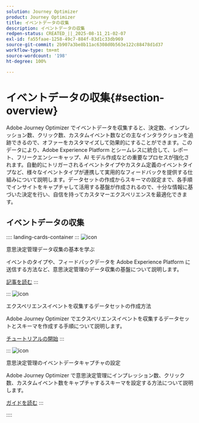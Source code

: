 ```yaml
---
solution: Journey Optimizer
product: Journey Optimizer
title: イベントデータの収集
description: イベントデータの収集
redpen-status: CREATED_||_2025-08-11_21-02-07
exl-id: fa55faae-1258-49c7-884f-83d1c33db969
source-git-commit: 2b907a3be8b11ac6308d0b563e122c88478d1d37
workflow-type: tm+mt
source-wordcount: '198'
ht-degree: 100%

---
```


# イベントデータの収集{#section-overview}

Adobe Journey Optimizer でイベントデータを収集すると、決定数、インプレッション数、クリック数、カスタムイベント数などの主なインタラクションを追跡できるので、オファーをカスタマイズして効果的にすることができます。このデータにより、Adobe Experience Platform とシームレスに統合して、レポート、フリークエンシーキャップ、AI モデル作成などの重要なプロセスが強化されます。自動的にトリガーされるイベントタイプやカスタム定義のイベントタイプなど、様々なイベントタイプが連携して実用的なフィードバックを提供する仕組みについて説明します。データセットの作成からスキーマの設定まで、各手順でインサイトをキャプチャして活用する基盤が作成されるので、十分な情報に基づいた決定を行い、自信を持ってカスタマーエクスペリエンスを最適化できます。

## イベントデータの収集

:::: landing-cards-container
:::
![icon](https://cdn.experienceleague.adobe.com/icons/book.svg)

意思決定管理データ収集の基本を学ぶ

イベントのタイプや、フィードバックデータを Adobe Experience Platform に送信する方法など、意思決定管理のデータ収集の基盤について説明します。

[記事を読む](../using/offers/data-collection/data-collection.md)
:::

:::
![icon](https://cdn.experienceleague.adobe.com/icons/circle-play.svg)

エクスペリエンスイベントを収集するデータセットの作成方法

Adobe Journey Optimizer でエクスペリエンスイベントを収集するデータセットとスキーマを作成する手順について説明します。

[チュートリアルの開始](../using/offers/data-collection/create-dataset.md)
:::

:::
![icon](https://cdn.experienceleague.adobe.com/icons/gear.svg)

意思決定管理のイベントデータキャプチャの設定

Adobe Journey Optimizer で意思決定管理にインプレッション数、クリック数、カスタムイベント数をキャプチャするスキーマを設定する方法について説明します。

[ガイドを読む](../using/offers/data-collection/schema-requirement.md)
:::

::::
